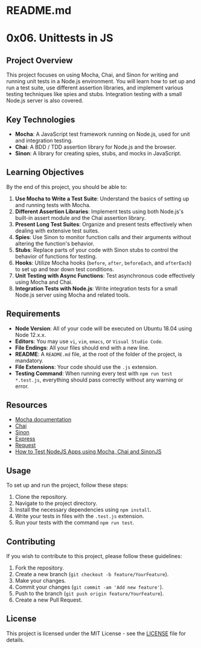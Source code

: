 README.md
==========

0x06. Unittests in JS
=====================

Project Overview
----------------

This project focuses on using Mocha, Chai, and Sinon for writing and running unit tests in a Node.js environment. You will learn how to set up and run a test suite, use different assertion libraries, and implement various testing techniques like spies and stubs. Integration testing with a small Node.js server is also covered.

Key Technologies
----------------

- **Mocha**: A JavaScript test framework running on Node.js, used for unit and integration testing.
- **Chai**: A BDD / TDD assertion library for Node.js and the browser.
- **Sinon**: A library for creating spies, stubs, and mocks in JavaScript.

Learning Objectives
-------------------

By the end of this project, you should be able to:

1. **Use Mocha to Write a Test Suite**: Understand the basics of setting up and running tests with Mocha.
2. **Different Assertion Libraries**: Implement tests using both Node.js's built-in assert module and the Chai assertion library.
3. **Present Long Test Suites**: Organize and present tests effectively when dealing with extensive test suites.
4. **Spies**: Use Sinon to monitor function calls and their arguments without altering the function's behavior.
5. **Stubs**: Replace parts of your code with Sinon stubs to control the behavior of functions for testing.
6. **Hooks**: Utilize Mocha hooks (`before`, `after`, `beforeEach`, and `afterEach`) to set up and tear down test conditions.
7. **Unit Testing with Async Functions**: Test asynchronous code effectively using Mocha and Chai.
8. **Integration Tests with Node.js**: Write integration tests for a small Node.js server using Mocha and related tools.

Requirements
------------

- **Node Version**: All of your code will be executed on Ubuntu 18.04 using Node 12.x.x.
- **Editors**: You may use `vi`, `vim`, `emacs`, or `Visual Studio Code`.
- **File Endings**: All your files should end with a new line.
- **README**: A `README.md` file, at the root of the folder of the project, is mandatory.
- **File Extensions**: Your code should use the `.js` extension.
- **Testing Command**: When running every test with `npm run test *.test.js`, everything should pass correctly without any warning or error.

Resources
---------

- [Mocha documentation](https://mochajs.org/)
- [Chai](https://www.chaijs.com/)
- [Sinon](https://sinonjs.org/)
- [Express](https://expressjs.com/)
- [Request](https://github.com/request/request)
- [How to Test NodeJS Apps using Mocha, Chai and SinonJS](https://www.digitalocean.com/community/tutorials/how-to-test-node-js-apps-using-mocha-chai-and-sinonjs)

Usage
-----

To set up and run the project, follow these steps:

1. Clone the repository.
2. Navigate to the project directory.
3. Install the necessary dependencies using `npm install`.
4. Write your tests in files with the `.test.js` extension.
5. Run your tests with the command `npm run test`.

Contributing
------------

If you wish to contribute to this project, please follow these guidelines:

1. Fork the repository.
2. Create a new branch (`git checkout -b feature/YourFeature`).
3. Make your changes.
4. Commit your changes (`git commit -am 'Add new feature'`).
5. Push to the branch (`git push origin feature/YourFeature`).
6. Create a new Pull Request.

License
-------

This project is licensed under the MIT License - see the [LICENSE](LICENSE) file for details.


